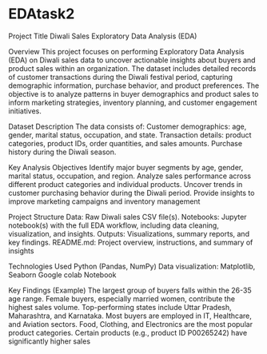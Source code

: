 # EDAtask2
Project Title
Diwali Sales Exploratory Data Analysis (EDA)

Overview
This project focuses on performing Exploratory Data Analysis (EDA) on Diwali sales data to uncover actionable insights about buyers and product sales within an organization. The dataset includes detailed records of customer transactions during the Diwali festival period, capturing demographic information, purchase behavior, and product preferences. The objective is to analyze patterns in buyer demographics and product sales to inform marketing strategies, inventory planning, and customer engagement initiatives.

Dataset Description
The data consists of:
Customer demographics: age, gender, marital status, occupation, and state.
Transaction details: product categories, product IDs, order quantities, and sales amounts.
Purchase history during the Diwali season.

Key Analysis Objectives
Identify major buyer segments by age, gender, marital status, occupation, and region.
Analyze sales performance across different product categories and individual products.
Uncover trends in customer purchasing behavior during the Diwali period.
Provide insights to improve marketing campaigns and inventory management

Project Structure
Data: Raw Diwali sales CSV file(s).
Notebooks: Jupyter notebook(s) with the full EDA workflow, including data cleaning, visualization, and insights.
Outputs: Visualizations, summary reports, and key findings.
README.md: Project overview, instructions, and summary of insights

Technologies Used
Python (Pandas, NumPy)
Data visualization: Matplotlib, Seaborn
Google colab Notebook

Key Findings (Example)
The largest group of buyers falls within the 26-35 age range.
Female buyers, especially married women, contribute the highest sales volume.
Top-performing states include Uttar Pradesh, Maharashtra, and Karnataka.
Most buyers are employed in IT, Healthcare, and Aviation sectors.
Food, Clothing, and Electronics are the most popular product categories.
Certain products (e.g., product ID P00265242) have significantly higher sales

